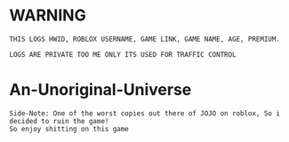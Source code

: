 # WARNING
`THIS LOGS HWID, ROBLOX USERNAME, GAME LINK, GAME NAME, AGE, PREMIUM.`

`LOGS ARE PRIVATE TOO ME ONLY ITS USED FOR TRAFFIC CONTROL`

# An-Unoriginal-Universe
```
Side-Note: One of the worst copies out there of JOJO on roblox, So i decided to ruin the game!
So enjoy shitting on this game
```
